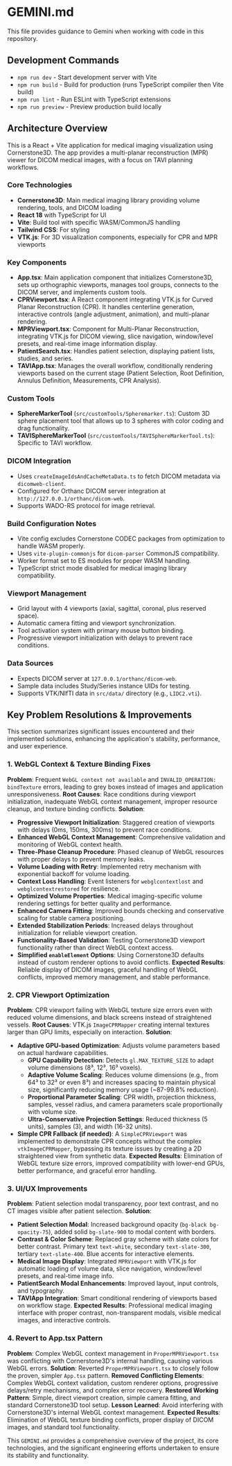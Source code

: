 # GEMINI.md

This file provides guidance to Gemini when working with code in this repository.

## Development Commands

- `npm run dev` - Start development server with Vite
- `npm run build` - Build for production (runs TypeScript compiler then Vite build)
- `npm run lint` - Run ESLint with TypeScript extensions
- `npm run preview` - Preview production build locally

## Architecture Overview

This is a React + Vite application for medical imaging visualization using Cornerstone3D. The app provides a multi-planar reconstruction (MPR) viewer for DICOM medical images, with a focus on TAVI planning workflows.

### Core Technologies

- **Cornerstone3D**: Main medical imaging library providing volume rendering, tools, and DICOM loading
- **React 18** with TypeScript for UI
- **Vite**: Build tool with specific WASM/CommonJS handling
- **Tailwind CSS**: For styling
- **VTK.js**: For 3D visualization components, especially for CPR and MPR viewports

### Key Components

- **App.tsx**: Main application component that initializes Cornerstone3D, sets up orthographic viewports, manages tool groups, connects to the DICOM server, and implements custom tools.
- **CPRViewport.tsx**: A React component integrating VTK.js for Curved Planar Reconstruction (CPR). It handles centerline generation, interactive controls (angle adjustment, animation), and multi-planar rendering.
- **MPRViewport.tsx**: Component for Multi-Planar Reconstruction, integrating VTK.js for DICOM viewing, slice navigation, window/level presets, and real-time image information display.
- **PatientSearch.tsx**: Handles patient selection, displaying patient lists, studies, and series.
- **TAVIApp.tsx**: Manages the overall workflow, conditionally rendering viewports based on the current stage (Patient Selection, Root Definition, Annulus Definition, Measurements, CPR Analysis).

### Custom Tools

- **SphereMarkerTool** (`src/customTools/Spheremarker.ts`): Custom 3D sphere placement tool that allows up to 3 spheres with color coding and drag functionality.
- **TAVISphereMarkerTool** (`src/customTools/TAVISphereMarkerTool.ts`): Specific to TAVI workflow.

### DICOM Integration

- Uses `createImageIdsAndCacheMetaData.ts` to fetch DICOM metadata via `dicomweb-client`.
- Configured for Orthanc DICOM server integration at `http://127.0.0.1/orthanc/dicom-web`.
- Supports WADO-RS protocol for image retrieval.

### Build Configuration Notes

- Vite config excludes Cornerstone CODEC packages from optimization to handle WASM properly.
- Uses `vite-plugin-commonjs` for `dicom-parser` CommonJS compatibility.
- Worker format set to ES modules for proper WASM handling.
- TypeScript strict mode disabled for medical imaging library compatibility.

### Viewport Management

- Grid layout with 4 viewports (axial, sagittal, coronal, plus reserved space).
- Automatic camera fitting and viewport synchronization.
- Tool activation system with primary mouse button binding.
- Progressive viewport initialization with delays to prevent race conditions.

### Data Sources

- Expects DICOM server at `127.0.0.1/orthanc/dicom-web`.
- Sample data includes Study/Series instance UIDs for testing.
- Supports VTK/NIfTI data in `src/data/` directory (e.g., `LIDC2.vti`).

## Key Problem Resolutions & Improvements

This section summarizes significant issues encountered and their implemented solutions, enhancing the application's stability, performance, and user experience.

### 1. WebGL Context & Texture Binding Fixes

**Problem**: Frequent `WebGL context not available` and `INVALID_OPERATION: bindTexture` errors, leading to grey boxes instead of images and application unresponsiveness.
**Root Causes**: Race conditions during viewport initialization, inadequate WebGL context management, improper resource cleanup, and texture binding conflicts.
**Solution**:
- **Progressive Viewport Initialization**: Staggered creation of viewports with delays (0ms, 150ms, 300ms) to prevent race conditions.
- **Enhanced WebGL Context Management**: Comprehensive validation and monitoring of WebGL context health.
- **Three-Phase Cleanup Procedure**: Phased cleanup of WebGL resources with proper delays to prevent memory leaks.
- **Volume Loading with Retry**: Implemented retry mechanism with exponential backoff for volume loading.
- **Context Loss Handling**: Event listeners for `webglcontextlost` and `webglcontextrestored` for resilience.
- **Optimized Volume Properties**: Medical imaging-specific volume rendering settings for better quality and performance.
- **Enhanced Camera Fitting**: Improved bounds checking and conservative scaling for stable camera positioning.
- **Extended Stabilization Periods**: Increased delays throughout initialization for reliable viewport creation.
- **Functionality-Based Validation**: Testing Cornerstone3D viewport functionality rather than direct WebGL context access.
- **Simplified `enableElement` Options**: Using Cornerstone3D defaults instead of custom renderer options to avoid conflicts.
**Expected Results**: Reliable display of DICOM images, graceful handling of WebGL conflicts, improved memory management, and stable performance.

### 2. CPR Viewport Optimization

**Problem**: CPR viewport failing with WebGL texture size errors even with reduced volume dimensions, and black screens instead of straightened vessels.
**Root Causes**: VTK.js `ImageCPRMapper` creating internal textures larger than GPU limits, especially on interaction.
**Solution**:
- **Adaptive GPU-based Optimization**: Adjusts volume parameters based on actual hardware capabilities.
    - **GPU Capability Detection**: Detects `gl.MAX_TEXTURE_SIZE` to adapt volume dimensions (8³, 12³, 16³ voxels).
    - **Adaptive Volume Scaling**: Reduces volume dimensions (e.g., from 64³ to 32³ or even 8³) and increases spacing to maintain physical size, significantly reducing memory usage (~87-99.8% reduction).
    - **Proportional Parameter Scaling**: CPR width, projection thickness, samples, vessel radius, and camera parameters scale proportionally with volume size.
    - **Ultra-Conservative Projection Settings**: Reduced thickness (5 units), samples (3), and width (16-32 units).
- **Simple CPR Fallback (if needed)**: A `SimpleCPRViewport` was implemented to demonstrate CPR concepts without the complex `vtkImageCPRMapper`, bypassing its texture issues by creating a 2D straightened view from synthetic data.
**Expected Results**: Elimination of WebGL texture size errors, improved compatibility with lower-end GPUs, better performance, and graceful error handling.

### 3. UI/UX Improvements

**Problem**: Patient selection modal transparency, poor text contrast, and no CT images visible after patient selection.
**Solution**:
- **Patient Selection Modal**: Increased background opacity (`bg-black bg-opacity-75`), added solid `bg-slate-900` to modal content with borders.
- **Contrast & Color Scheme**: Replaced gray scheme with slate colors for better contrast. Primary text `text-white`, secondary `text-slate-300`, tertiary `text-slate-400`. Blue accents for interactive elements.
- **Medical Image Display**: Integrated `MPRViewport` with VTK.js for automatic loading of volume data, slice navigation, window/level presets, and real-time image info.
- **PatientSearch Modal Enhancements**: Improved layout, input controls, and typography.
- **TAVIApp Integration**: Smart conditional rendering of viewports based on workflow stage.
**Expected Results**: Professional medical imaging interface with proper contrast, non-transparent modals, visible medical images, and interactive controls.

### 4. Revert to App.tsx Pattern

**Problem**: Complex WebGL context management in `ProperMPRViewport.tsx` was conflicting with Cornerstone3D's internal handling, causing various WebGL errors.
**Solution**: Reverted `ProperMPRViewport.tsx` to closely follow the proven, simpler `App.tsx` pattern.
**Removed Conflicting Elements**: Complex WebGL context validation, custom renderer options, progressive delays/retry mechanisms, and complex error recovery.
**Restored Working Pattern**: Simple, direct viewport creation, simple camera fitting, and standard Cornerstone3D tool setup.
**Lesson Learned**: Avoid interfering with Cornerstone3D's internal WebGL context management.
**Expected Results**: Elimination of WebGL texture binding conflicts, proper display of DICOM images, and standard tool functionality.

This `GEMINI.md` provides a comprehensive overview of the project, its core technologies, and the significant engineering efforts undertaken to ensure its stability and functionality.